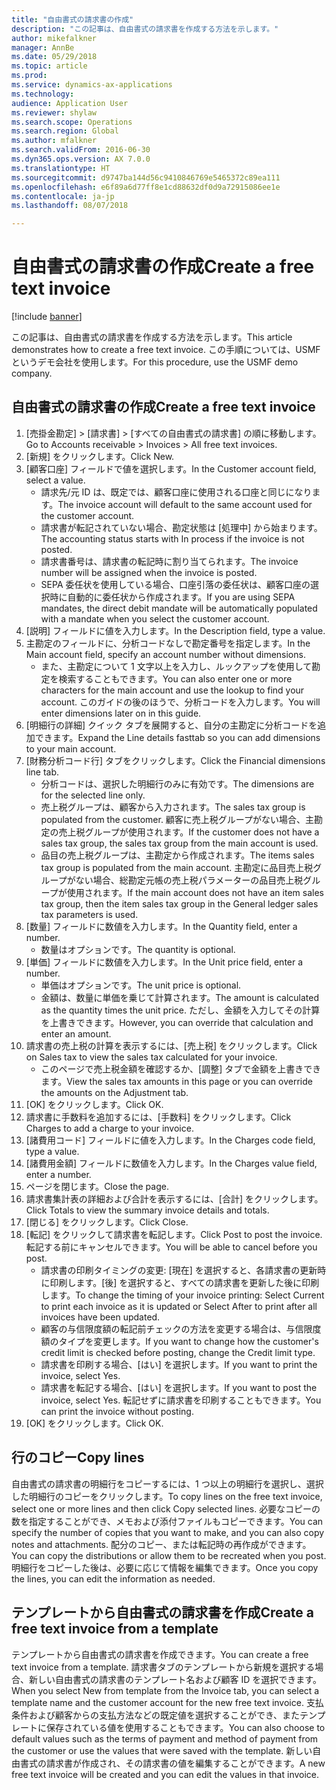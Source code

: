 ```yaml
--- 
title: "自由書式の請求書の作成"
description: "この記事は、自由書式の請求書を作成する方法を示します。"
author: mikefalkner
manager: AnnBe
ms.date: 05/29/2018
ms.topic: article
ms.prod: 
ms.service: dynamics-ax-applications
ms.technology: 
audience: Application User
ms.reviewer: shylaw
ms.search.scope: Operations
ms.search.region: Global
ms.author: mfalkner
ms.search.validFrom: 2016-06-30
ms.dyn365.ops.version: AX 7.0.0
ms.translationtype: HT
ms.sourcegitcommit: d9747ba144d56c9410846769e5465372c89ea111
ms.openlocfilehash: e6f89a6d77ff8e1cd88632df0d9a72915086ee1e
ms.contentlocale: ja-jp
ms.lasthandoff: 08/07/2018

---
```


# <a name="create-a-free-text-invoice"></a><span data-ttu-id="1b364-103">自由書式の請求書の作成</span><span class="sxs-lookup"><span data-stu-id="1b364-103">Create a free text invoice</span></span>

[!include [banner](../includes/banner.md)]

<span data-ttu-id="1b364-104">この記事は、自由書式の請求書を作成する方法を示します。</span><span class="sxs-lookup"><span data-stu-id="1b364-104">This article demonstrates how to create a free text invoice.</span></span> <span data-ttu-id="1b364-105">この手順については、USMF というデモ会社を使用します。</span><span class="sxs-lookup"><span data-stu-id="1b364-105">For this procedure, use the USMF demo company.</span></span>

## <a name="create-a-free-text-invoice"></a><span data-ttu-id="1b364-106">自由書式の請求書の作成</span><span class="sxs-lookup"><span data-stu-id="1b364-106">Create a free text invoice</span></span>

1. <span data-ttu-id="1b364-107">[売掛金勘定] > [請求書] > [すべての自由書式の請求書] の順に移動します。</span><span class="sxs-lookup"><span data-stu-id="1b364-107">Go to Accounts receivable > Invoices > All free text invoices.</span></span>
2. <span data-ttu-id="1b364-108">[新規] をクリックします。</span><span class="sxs-lookup"><span data-stu-id="1b364-108">Click New.</span></span>
3. <span data-ttu-id="1b364-109">[顧客口座] フィールドで値を選択します。</span><span class="sxs-lookup"><span data-stu-id="1b364-109">In the Customer account field, select a value.</span></span>
    * <span data-ttu-id="1b364-110">請求先/元 ID は、既定では、顧客口座に使用される口座と同じになります。</span><span class="sxs-lookup"><span data-stu-id="1b364-110">The invoice account will default to the same account used for the customer account.</span></span>   
    * <span data-ttu-id="1b364-111">請求書が転記されていない場合、勘定状態は [処理中] から始まります。</span><span class="sxs-lookup"><span data-stu-id="1b364-111">The accounting status starts with In process if the invoice is not posted.</span></span>   
    * <span data-ttu-id="1b364-112">請求書番号は、請求書の転記時に割り当てられます。</span><span class="sxs-lookup"><span data-stu-id="1b364-112">The invoice number will be assigned when the invoice is posted.</span></span>  
    * <span data-ttu-id="1b364-113">SEPA 委任状を使用している場合、口座引落の委任状は、顧客口座の選択時に自動的に委任状から作成されます。</span><span class="sxs-lookup"><span data-stu-id="1b364-113">If you are using SEPA mandates, the direct debit mandate will be automatically populated with a mandate when you select the customer account.</span></span>  
4. <span data-ttu-id="1b364-114">[説明] フィールドに値を入力します。</span><span class="sxs-lookup"><span data-stu-id="1b364-114">In the Description field, type a value.</span></span>
5. <span data-ttu-id="1b364-115">主勘定のフィールドに、分析コードなしで勘定番号を指定します。</span><span class="sxs-lookup"><span data-stu-id="1b364-115">In the Main account field, specify an account number without dimensions.</span></span>
    * <span data-ttu-id="1b364-116">また、主勘定について 1 文字以上を入力し、ルックアップを使用して勘定を検索することもできます。</span><span class="sxs-lookup"><span data-stu-id="1b364-116">You can also enter one or more characters for the main account and use the lookup to find your account.</span></span> <span data-ttu-id="1b364-117">このガイドの後のほうで、分析コードを入力します。</span><span class="sxs-lookup"><span data-stu-id="1b364-117">You will enter dimensions later on in this guide.</span></span>  
6. <span data-ttu-id="1b364-118">[明細行の詳細] クイック タブを展開すると、自分の主勘定に分析コードを追加できます。</span><span class="sxs-lookup"><span data-stu-id="1b364-118">Expand the Line details fasttab so you can add dimensions to your main account.</span></span>
7. <span data-ttu-id="1b364-119">[財務分析コード行] タブをクリックします。</span><span class="sxs-lookup"><span data-stu-id="1b364-119">Click the Financial dimensions line tab.</span></span>
    * <span data-ttu-id="1b364-120">分析コードは、選択した明細行のみに有効です。</span><span class="sxs-lookup"><span data-stu-id="1b364-120">The dimensions are for the selected line only.</span></span>    
    * <span data-ttu-id="1b364-121">売上税グループは、顧客から入力されます。</span><span class="sxs-lookup"><span data-stu-id="1b364-121">The sales tax group is populated from the customer.</span></span> <span data-ttu-id="1b364-122">顧客に売上税グループがない場合、主勘定の売上税グループが使用されます。</span><span class="sxs-lookup"><span data-stu-id="1b364-122">If the customer does not have a sales tax group, the sales tax group from the main account is used.</span></span>  
    * <span data-ttu-id="1b364-123">品目の売上税グループは、主勘定から作成されます。</span><span class="sxs-lookup"><span data-stu-id="1b364-123">The items sales tax group is populated from the main account.</span></span> <span data-ttu-id="1b364-124">主勘定に品目売上税グループがない場合、総勘定元帳の売上税パラメーターの品目売上税グループが使用されます。</span><span class="sxs-lookup"><span data-stu-id="1b364-124">If the main account does not have an item sales tax group, then the item sales tax group in the General ledger sales tax parameters is used.</span></span>    
8. <span data-ttu-id="1b364-125">[数量] フィールドに数値を入力します。</span><span class="sxs-lookup"><span data-stu-id="1b364-125">In the Quantity field, enter a number.</span></span>
    * <span data-ttu-id="1b364-126">数量はオプションです。</span><span class="sxs-lookup"><span data-stu-id="1b364-126">The quantity is optional.</span></span>  
9. <span data-ttu-id="1b364-127">[単価] フィールドに数値を入力します。</span><span class="sxs-lookup"><span data-stu-id="1b364-127">In the Unit price field, enter a number.</span></span>
    * <span data-ttu-id="1b364-128">単価はオプションです。</span><span class="sxs-lookup"><span data-stu-id="1b364-128">The unit price is optional.</span></span>  
    * <span data-ttu-id="1b364-129">金額は、数量に単価を乗じて計算されます。</span><span class="sxs-lookup"><span data-stu-id="1b364-129">The amount is calculated as the quantity times the unit price.</span></span> <span data-ttu-id="1b364-130">ただし、金額を入力してその計算を上書きできます。</span><span class="sxs-lookup"><span data-stu-id="1b364-130">However, you can override that calculation and enter an amount.</span></span>  
10. <span data-ttu-id="1b364-131">請求書の売上税の計算を表示するには、[売上税] をクリックします。</span><span class="sxs-lookup"><span data-stu-id="1b364-131">Click on Sales tax to view the sales tax calculated for your invoice.</span></span>
    * <span data-ttu-id="1b364-132">このページで売上税金額を確認するか、[調整] タブで金額を上書きできます。</span><span class="sxs-lookup"><span data-stu-id="1b364-132">View the sales tax amounts in this page or you can override the amounts on the Adjustment tab.</span></span>  
11. <span data-ttu-id="1b364-133">[OK] をクリックします。</span><span class="sxs-lookup"><span data-stu-id="1b364-133">Click OK.</span></span>
12. <span data-ttu-id="1b364-134">請求書に手数料を追加するには、[手数料] をクリックします。</span><span class="sxs-lookup"><span data-stu-id="1b364-134">Click Charges to add a charge to your invoice.</span></span> 
13. <span data-ttu-id="1b364-135">[諸費用コード] フィールドに値を入力します。</span><span class="sxs-lookup"><span data-stu-id="1b364-135">In the Charges code field, type a value.</span></span>
14. <span data-ttu-id="1b364-136">[諸費用金額] フィールドに数値を入力します。</span><span class="sxs-lookup"><span data-stu-id="1b364-136">In the Charges value field, enter a number.</span></span>
15. <span data-ttu-id="1b364-137">ページを閉じます。</span><span class="sxs-lookup"><span data-stu-id="1b364-137">Close the page.</span></span>
16. <span data-ttu-id="1b364-138">請求書集計表の詳細および合計を表示するには、[合計] をクリックします。</span><span class="sxs-lookup"><span data-stu-id="1b364-138">Click Totals to view the summary invoice details and totals.</span></span>
17. <span data-ttu-id="1b364-139">[閉じる] をクリックします。</span><span class="sxs-lookup"><span data-stu-id="1b364-139">Click Close.</span></span>
18. <span data-ttu-id="1b364-140">[転記] をクリックして請求書を転記します。</span><span class="sxs-lookup"><span data-stu-id="1b364-140">Click Post to post the invoice.</span></span> <span data-ttu-id="1b364-141">転記する前にキャンセルできます。</span><span class="sxs-lookup"><span data-stu-id="1b364-141">You will be able to cancel before you post.</span></span>
    * <span data-ttu-id="1b364-142">請求書の印刷タイミングの変更: [現在] を選択すると、各請求書の更新時に印刷します。[後] を選択すると、すべての請求書を更新した後に印刷します。</span><span class="sxs-lookup"><span data-stu-id="1b364-142">To change the timing of your invoice printing:  Select Current to print each invoice as it is updated   or  Select After to print after all invoices have been updated.</span></span>  
    * <span data-ttu-id="1b364-143">顧客の与信限度額の転記前チェックの方法を変更する場合は、与信限度額のタイプを変更します。</span><span class="sxs-lookup"><span data-stu-id="1b364-143">If you want to change how the customer's credit limit is checked before posting, change the Credit limit type.</span></span>  
    * <span data-ttu-id="1b364-144">請求書を印刷する場合、[はい] を選択します。</span><span class="sxs-lookup"><span data-stu-id="1b364-144">If you want to print the invoice, select Yes.</span></span>  
    * <span data-ttu-id="1b364-145">請求書を転記する場合、[はい] を選択します。</span><span class="sxs-lookup"><span data-stu-id="1b364-145">If you want to post the invoice, select Yes.</span></span> <span data-ttu-id="1b364-146">転記せずに請求書を印刷することもできます。</span><span class="sxs-lookup"><span data-stu-id="1b364-146">You can print the invoice without posting.</span></span>  
19. <span data-ttu-id="1b364-147">[OK] をクリックします。</span><span class="sxs-lookup"><span data-stu-id="1b364-147">Click OK.</span></span>

## <a name="copy-lines"></a><span data-ttu-id="1b364-148">行のコピー</span><span class="sxs-lookup"><span data-stu-id="1b364-148">Copy lines</span></span>
<span data-ttu-id="1b364-149">自由書式の請求書の明細行をコピーするには、1 つ以上の明細行を選択し、選択した明細行のコピーをクリックします。</span><span class="sxs-lookup"><span data-stu-id="1b364-149">To copy lines on the free text invoice, select one or more lines and then click Copy selected lines.</span></span> <span data-ttu-id="1b364-150">必要なコピーの数を指定することができ、メモおよび添付ファイルもコピーできます。</span><span class="sxs-lookup"><span data-stu-id="1b364-150">You can specify the number of copies that you want to make, and you can also copy notes and attachments.</span></span> <span data-ttu-id="1b364-151">配分のコピー、または転記時の再作成ができます。</span><span class="sxs-lookup"><span data-stu-id="1b364-151">You can copy the distributions or allow them to be recreated when you post.</span></span> <span data-ttu-id="1b364-152">明細行をコピーした後は、必要に応じて情報を編集できます。</span><span class="sxs-lookup"><span data-stu-id="1b364-152">Once you copy the lines, you can edit the information as needed.</span></span> 

## <a name="create-a-free-text-invoice-from-a-template"></a><span data-ttu-id="1b364-153">テンプレートから自由書式の請求書を作成</span><span class="sxs-lookup"><span data-stu-id="1b364-153">Create a free text invoice from a template</span></span>
<span data-ttu-id="1b364-154">テンプレートから自由書式の請求書を作成できます。</span><span class="sxs-lookup"><span data-stu-id="1b364-154">You can create a free text invoice from a template.</span></span> <span data-ttu-id="1b364-155">請求書タブのテンプレートから新規を選択する場合、新しい自由書式の請求書のテンプレート名および顧客 ID を選択できます。</span><span class="sxs-lookup"><span data-stu-id="1b364-155">When you select New from template from the Invoice tab, you can select a template name and the customer account for the new free text invoice.</span></span> <span data-ttu-id="1b364-156">支払条件および顧客からの支払方法などの既定値を選択することができ、またテンプレートに保存されている値を使用することもできます。</span><span class="sxs-lookup"><span data-stu-id="1b364-156">You can also choose to default values such as the terms of payment and method of payment from the customer or use the values that were saved with the template.</span></span> <span data-ttu-id="1b364-157">新しい自由書式の請求書が作成され、その請求書の値を編集することができます。</span><span class="sxs-lookup"><span data-stu-id="1b364-157">A new free text invoice will be created and you can edit the values in that invoice.</span></span> 


